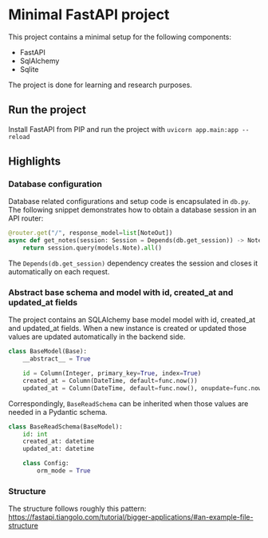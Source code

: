# Minimal FastAPI project

This project contains a minimal setup for the following components:

- FastAPI
- SqlAlchemy
- Sqlite

The project is done for learning and research purposes.

## Run the project

Install FastAPI from PIP and run the project with
`uvicorn app.main:app --reload`

## Highlights

### Database configuration

Database related configurations and setup code is encapsulated in `db.py`. The following snippet demonstrates how to
obtain a database session in an API router:

```python
@router.get("/", response_model=list[NoteOut])
async def get_notes(session: Session = Depends(db.get_session)) -> NoteOut:
    return session.query(models.Note).all()
```

The `Depends(db.get_session)` dependency creates the session and closes it automatically on each request.

### Abstract base schema and model with id, created_at and updated_at fields

The project contains an SQLAlchemy base model model with id, created_at and updated_at fields. When a new instance is created or
updated those values are updated automatically in the backend side.

```python
class BaseModel(Base):
    __abstract__ = True

    id = Column(Integer, primary_key=True, index=True)
    created_at = Column(DateTime, default=func.now())
    updated_at = Column(DateTime, default=func.now(), onupdate=func.now())
```

Correspondingly, `BaseReadSchema` can be inherited when those values are needed in a Pydantic schema.
```python
class BaseReadSchema(BaseModel):
    id: int
    created_at: datetime
    updated_at: datetime

    class Config:
        orm_mode = True
```


### Structure

The structure follows roughly this
pattern: https://fastapi.tiangolo.com/tutorial/bigger-applications/#an-example-file-structure